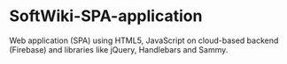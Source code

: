 # SoftWiki-SPA-application
Web application (SPA) using HTML5, JavaScript on cloud-based backend (Firebase)
and libraries like jQuery, Handlebars and Sammy.
